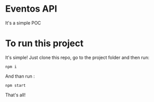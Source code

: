 # Eventos API
It's a simple POC

# To run this project
It's simple! Just clone this repo, go to the project folder and then run:
````
npm i
````

And than run :
````
npm start
````

That's all!